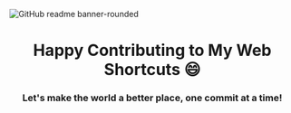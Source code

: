 ![GitHub readme banner-rounded](https://github.com/mywebshortcuts/.github/assets/65062036/fc0dd861-6eb3-428b-b4cf-44eac8034855)

<h1 align="center">Happy Contributing to My Web Shortcuts 😄 </h1>


<h3 align="center"> Let's make the world a better place, one commit at a time! </h3>
